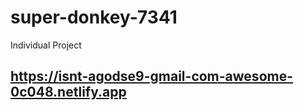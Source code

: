 # super-donkey-7341
Individual Project

## https://isnt-agodse9-gmail-com-awesome-0c048.netlify.app
